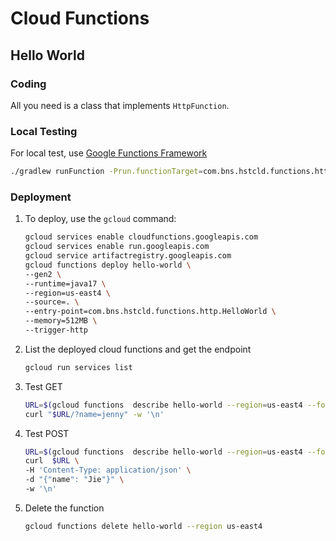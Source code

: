 # Cloud Functions

## Hello World

### Coding

All you need is a class that implements `HttpFunction`.

### Local Testing

For local test, use [Google Functions Framework](https://github.com/GoogleCloudPlatform/functions-framework-java)
```bash
./gradlew runFunction -Prun.functionTarget=com.bns.hstcld.functions.http.HelloWorld
```

### Deployment

1. To deploy, use the `gcloud` command:
   ```bash
   gcloud services enable cloudfunctions.googleapis.com
   gcloud services enable run.googleapis.com
   gcloud service artifactregistry.googleapis.com
   gcloud functions deploy hello-world \
   --gen2 \
   --runtime=java17 \
   --region=us-east4 \
   --source=. \
   --entry-point=com.bns.hstcld.functions.http.HelloWorld \
   --memory=512MB \
   --trigger-http
   ```
2. List the deployed cloud functions and get the endpoint
    ```bash
    gcloud run services list
    ```
3. Test GET
    ```bash
    URL=$(gcloud functions  describe hello-world --region=us-east4 --format="value(url)")
    curl "$URL/?name=jenny" -w '\n'
    ```
4. Test POST
   ```bash
   URL=$(gcloud functions  describe hello-world --region=us-east4 --format="value(url)")
   curl  $URL \
   -H 'Content-Type: application/json' \
   -d "{"name": "Jie"}" \
   -w '\n'
   ```
5. Delete the function
   ```bash
   gcloud functions delete hello-world --region us-east4
   ```